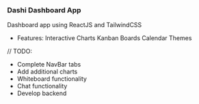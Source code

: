 ### Dashi Dashboard App

Dashboard app using ReactJS and TailwindCSS

- Features:
  Interactive Charts
  Kanban Boards
  Calendar
  Themes
  
 // TODO:
 - Complete NavBar tabs
 - Add additional charts
 - Whiteboard functionality
 - Chat functionality
 - Develop backend

